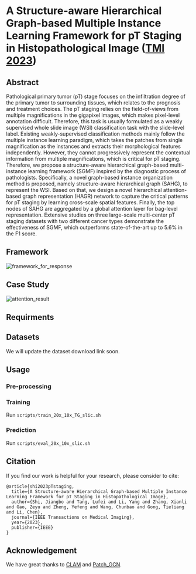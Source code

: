 # A Structure-aware Hierarchical Graph-based Multiple Instance Learning Framework for pT Staging in Histopathological Image ([TMI 2023](https://ieeexplore.ieee.org/abstract/document/10119190))

## Abstract 
Pathological primary tumor (pT) stage focuses on the infiltration degree of the primary tumor to surrounding tissues, which relates to the prognosis and treatment choices. The pT staging relies on the field-of-views from multiple magnifications in the gigapixel images, which makes pixel-level annotation difficult. Therefore, this task is usually formulated as a weakly supervised whole slide image (WSI) classification task with the slide-level label. Existing weakly-supervised classification methods mainly follow the multiple instance learning paradigm, which takes the patches from single magnification as the instances and extracts their morphological features independently. However, they cannot progressively represent the contextual information from multiple magnifications, which is critical for pT staging. Therefore, we propose a structure-aware hierarchical graph-based multi-instance learning framework (SGMF) inspired by the diagnostic process of pathologists. Specifically, a novel graph-based instance organization method is proposed, namely structure-aware hierarchical graph (SAHG), to represent the WSI. Based on that, we design a novel hierarchical attention-based graph representation (HAGR) network to capture the critical patterns for pT staging by learning cross-scale spatial features. Finally, the top nodes of SAHG are aggregated by a global attention layer for bag-level representation. Extensive studies on three large-scale multi-center pT staging datasets with two different cancer types demonstrate the effectiveness of SGMF, which outperforms state-of-the-art up to 5.6% in the F1 score.

## Framework 
![framework_for_response](https://github.com/Jiangbo-Shi/SGMF/assets/60539295/1e236a27-1444-4938-a57c-ace76531b990)

## Case Study
![attention_result](https://github.com/Jiangbo-Shi/SGMF/assets/60539295/144b125b-93c8-4ac5-99a2-0d9610a2abf7)

## Requirments

## Datasets
We will update the dataset download link soon.

## Usage
### Pre-processing
### Training
Run ````scripts/train_20x_10x_TG_slic.sh````
### Prediction
Run ```scripts/eval_20x_10x_slic.sh```

## Citation
If you find our work is helpful for your research, please consider to cite:
```
@article{shi2023pTstaging,
  title={A Structure-aware Hierarchical Graph-based Multiple Instance Learning Framework for pT Staging in Histopathological Image},
  author={Shi, Jiangbo and Tang, Lufei and Li, Yang and Zhang, Xianli and Gao, Zeyu and Zheng, Yefeng and Wang, Chunbao and Gong, Tieliang and Li, Chen},
  journal={IEEE Transactions on Medical Imaging},
  year={2023},
  publisher={IEEE}
}
```
## Acknowledgement
We have great thanks to [CLAM](https://github.com/mahmoodlab/CLAM) and [Patch_GCN](https://github.com/mahmoodlab/Patch-GCN).
